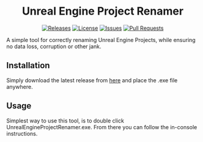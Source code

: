 [release-badge]: https://img.shields.io/github/v/release/Corvo2408/UnrealEngineProjectRenamer?include_prereleases&style=flat-square
[release-link]: https://github.com/Corvo2408/UnrealEngineProjectRenamer/releases
[license-badge]: https://img.shields.io/github/license/Corvo2408/UnrealEngineProjectRenamer?style=flat-square
[license-link]: https://github.com/Corvo2408/UnrealEngineProjectRenamer/blob/master/LICENSE
[issues-badge]: https://img.shields.io/github/issues/Corvo2408/UnrealEngineProjectRenamer?style=flat-square
[issues-link]: https://github.com/Corvo2408/UnrealEngineProjectRenamer/issues
[prs-badge]: https://img.shields.io/github/issues-pr/Corvo2408/UnrealEngineProjectRenamer?style=flat-square
[prs-link]: https://github.com/Corvo2408/UnrealEngineProjectRenamer/pulls

<div align="center">

# Unreal Engine Project Renamer

[![Releases][release-badge]][release-link]
[![License][license-badge]][license-link]
[![Issues][issues-badge]][issues-link]
[![Pull Requests][prs-badge]][prs-link]

</div>

A simple tool for correctly renaming Unreal Engine Projects, while ensuring no data loss, corruption or other jank.

## Installation

Simply download the latest release from [here](https://github.com/Corvo2408/UnrealEngineProjectRenamer/releases) and place the .exe file anywhere.

## Usage
Simplest way to use this tool, is to double click UnrealEngineProjectRenamer.exe. From there you can follow the in-console instructions.